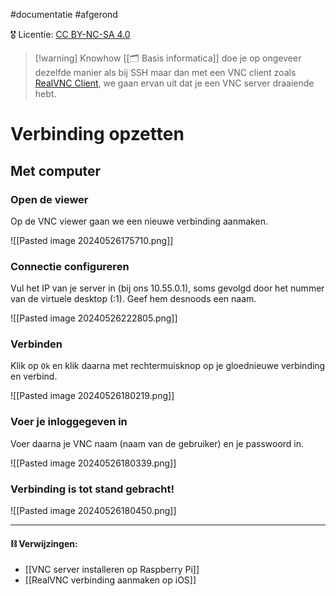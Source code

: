 #documentatie  #afgerond

🎖️ Licentie: [CC BY-NC-SA 4.0](https://creativecommons.org/licenses/by-nc-sa/4.0/)

>[!warning] Knowhow
>[[🗂️ Basis informatica]]
  doe je op ongeveer dezelfde manier als bij SSH maar dan met een VNC client zoals [RealVNC Client](https://www.realvnc.com/en/connect/download/viewer/), we gaan ervan uit dat je een VNC server draaiende hebt.

# Verbinding opzetten
## Met computer
### Open de viewer
Op de VNC viewer gaan we een nieuwe verbinding aanmaken. 

![[Pasted image 20240526175710.png]]

### Connectie configureren
Vul het IP van je server in (bij ons 10.55.0.1), soms gevolgd door het nummer van de virtuele desktop (:1). Geef hem desnoods een naam.

![[Pasted image 20240526222805.png]]


### Verbinden
Klik op `Ok` en klik daarna met rechtermuisknop op je gloednieuwe verbinding en verbind.

![[Pasted image 20240526180219.png]]
### Voer je inloggegeven in
Voer daarna je VNC naam (naam van de gebruiker) en je passwoord in.


![[Pasted image 20240526180339.png]]

### Verbinding is tot stand gebracht!

![[Pasted image 20240526180450.png]]

---
#### **⛓️ Verwijzingen:**
* [[VNC server installeren op Raspberry Pi]]
* [[RealVNC verbinding aanmaken op iOS]]
